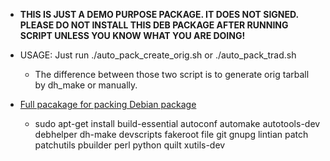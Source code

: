 * **THIS IS JUST A DEMO PURPOSE PACKAGE. IT DOES NOT SIGNED. PLEASE DO NOT INSTALL THIS DEB PACKAGE AFTER RUNNING SCRIPT UNLESS YOU KNOW WHAT YOU ARE DOING!**

* USAGE: Just run ./auto_pack_create_orig.sh or ./auto_pack_trad.sh
    * The difference between those two script is to generate orig tarball by dh_make or manually.

* [Full pacakage for packing Debian package](https://www.debian.org/doc/manuals/maint-guide/start.en.html#needprogs)
    * sudo apt-get install build-essential autoconf automake autotools-dev debhelper dh-make devscripts fakeroot file git gnupg lintian patch patchutils pbuilder perl python quilt xutils-dev
